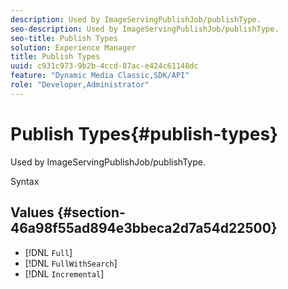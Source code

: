 ```yaml
---
description: Used by ImageServingPublishJob/publishType.
seo-description: Used by ImageServingPublishJob/publishType.
seo-title: Publish Types
solution: Experience Manager
title: Publish Types
uuid: c931c973-9b2b-4ccd-87ac-e424c61148dc
feature: "Dynamic Media Classic,SDK/API"
role: "Developer,Administrator"
---
```


# Publish Types{#publish-types}

Used by ImageServingPublishJob/publishType.

 Syntax 

## Values {#section-46a98f55ad894e3bbeca2d7a54d22500}

* [!DNL `Full`] 
* [!DNL `FullWithSearch`] 
* [!DNL `Incremental`]

